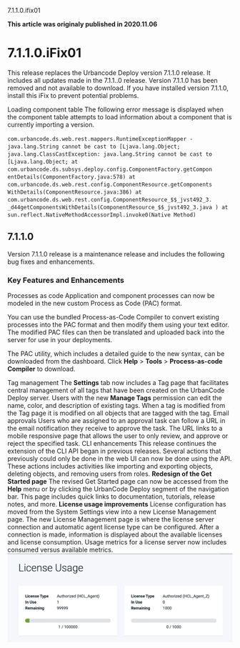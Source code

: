 





7.1.1.0.ifix01

**This article was originaly published in 2020.11.06**


7.1.1.0.iFix01
==============




This release replaces the Urbancode Deploy version 7.1.1.0 release. It includes all updates made in the 7.1.1..0 release. Version 7.1.1.0 has been removed and not available to download. If you have installed version 7.1.1.0, install this iFix to prevent potential problems.

Loading component table
The following error message is displayed when the component table attempts to load information about a component that is currently importing a version.

`com.urbancode.ds.web.rest.mappers.RuntimeExceptionMapper -
java.lang.String cannot be cast to [Ljava.lang.Object;
java.lang.ClassCastException: java.lang.String cannot be cast to
[Ljava.lang.Object;
 at
com.urbancode.ds.subsys.deploy.config.ComponentFactory.getCompon
entDetails(ComponentFactory.java:578)
 at
com.urbancode.ds.web.rest.config.ComponentResource.getComponents
WithDetails(ComponentResource.java:386)
 at
com.urbancode.ds.web.rest.config.ComponentResource_$$_jvst492_3.
_d44getComponentsWithDetails(ComponentResource_$$_jvst492_3.java
)
 at sun.reflect.NativeMethodAccessorImpl.invoke0(Native Method)` 


7.1.1.0
-------


Version 7.1.1.0 release is a maintenance release and includes the following bug fixes and enhancements. 

### Key Features and Enhancements



Processes as code
Application and component processes can now be modeled in the new custom Process as Code (PAC) format.

You can use the bundled Process-as-Code Compiler to convert existing processes into the PAC format and then modify them using your text editor. The modified PAC files can then be translated and uploaded back into the server for use in your deployments.

The PAC utility, which includes a detailed guide to the new syntax, can be downloaded from the dashboard. Click **Help** > **Tools** > **Process-as-code Compiler** to download.



Tag management
The **Settings** tab now includes a Tag page that facilitates central management of all tags that have been created on the UrbanCode Deploy server. Users with the new **Manage Tags** permission can edit the name, color, and description of existing tags. When a tag is modified from the Tag page it is modified on all objects that are tagged with the tag.
Email approvals
Users who are assigned to an approval task can follow a URL in the email notification they receive to approve the task. The URL links to a mobile responsive page that allows the user to only review, and approve or reject the specified task.
CLI enhancements
This release continues the extension of the CLI API began in previous releases. Several actions that previously could only be done in the web UI can now be done using the API. These actions includes activities like importing and exporting objects, deleting objects, and removing users from roles.
**Redesign of the Get Started page**
The revised Get Started page can now be accessed from the **Help** menu or by clicking the UrbanCode Deploy segment of the navigation bar. This page includes quick links to documentation, tutorials, release notes, and more.
**License usage improvements**
License configuration has moved from the System Settings view into a new License Management page. The new License Management page is where the license server connection and automatic agent license type can be configured. After a connection is made, information is displayed about the available licenses and license consumption.
Usage metrics for a license server now includes consumed versus available metrics.
![](licensemetrics.png)







